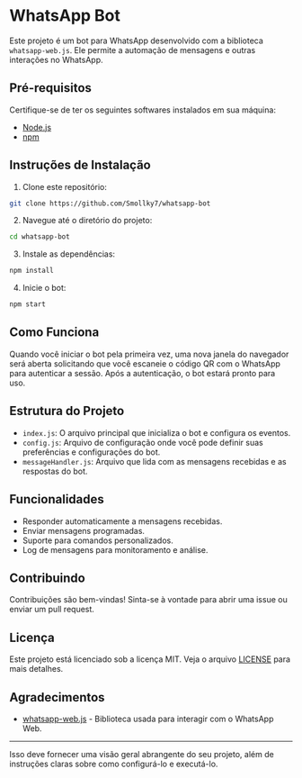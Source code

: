 # WhatsApp Bot

Este projeto é um bot para WhatsApp desenvolvido com a biblioteca `whatsapp-web.js`. Ele permite a automação de mensagens e outras interações no WhatsApp.

## Pré-requisitos

Certifique-se de ter os seguintes softwares instalados em sua máquina:

- [Node.js](https://nodejs.org/en/)
- [npm](https://www.npmjs.com/)

## Instruções de Instalação

1. Clone este repositório:

```bash
git clone https://github.com/Smollky7/whatsapp-bot
```

2. Navegue até o diretório do projeto:

```bash
cd whatsapp-bot
```

3. Instale as dependências:

```bash
npm install
```

4. Inicie o bot:

```bash
npm start
```

## Como Funciona

Quando você iniciar o bot pela primeira vez, uma nova janela do navegador será aberta solicitando que você escaneie o código QR com o WhatsApp para autenticar a sessão. Após a autenticação, o bot estará pronto para uso.

## Estrutura do Projeto

- `index.js`: O arquivo principal que inicializa o bot e configura os eventos.
- `config.js`: Arquivo de configuração onde você pode definir suas preferências e configurações do bot.
- `messageHandler.js`: Arquivo que lida com as mensagens recebidas e as respostas do bot.

## Funcionalidades

- Responder automaticamente a mensagens recebidas.
- Enviar mensagens programadas.
- Suporte para comandos personalizados.
- Log de mensagens para monitoramento e análise.

## Contribuindo

Contribuições são bem-vindas! Sinta-se à vontade para abrir uma issue ou enviar um pull request.

## Licença

Este projeto está licenciado sob a licença MIT. Veja o arquivo [LICENSE](LICENSE) para mais detalhes.

## Agradecimentos

- [whatsapp-web.js](https://github.com/pedroslopez/whatsapp-web.js) - Biblioteca usada para interagir com o WhatsApp Web.

---

Isso deve fornecer uma visão geral abrangente do seu projeto, além de instruções claras sobre como configurá-lo e executá-lo.
